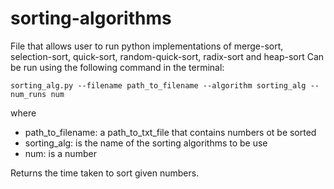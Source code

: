 # sorting-algorithms

File that allows user to run python implementations of merge-sort, selection-sort,
quick-sort, random-quick-sort, radix-sort and heap-sort
Can be run using the following command in the terminal:

`sorting_alg.py --filename path_to_filename --algorithm sorting_alg --num_runs num`

where
- path_to_filename: a path_to_txt_file that contains numbers ot be sorted
- sorting_alg: is the name of the sorting algorithms to be use
- num: is a number 


Returns the time taken to sort given numbers. 
